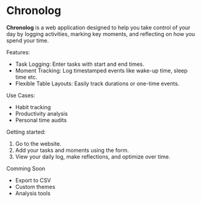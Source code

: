 # Chronolog
**Chronolog** is a web application designed to help you take control of your day by logging activities, marking key moments, and reflecting on how you spend your time. 

Features:
  - Task Logging: Enter tasks with start and end times.
  - Moment Tracking: Log timestamped events like wake-up time, sleep time etc.
  - Flexible Table Layouts: Easily track durations or one-time events.

Use Cases:
  - Habit tracking
  - Productivity analysis
  - Personal time audits

Getting started:
  1. Go to the website.
  2. Add your tasks and moments using the form.
  3. View your daily log, make reflections, and optimize over time.

Comming Soon
  - Export to CSV
  - Custom themes
  - Analysis tools

  

